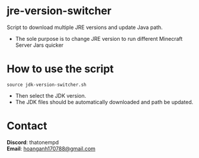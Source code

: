 # jre-version-switcher
 Script to download multiple JRE versions and update Java path.
 - The sole purpose is to change JRE version to run different Minecraft Server Jars quicker

# How to use the script

```
source jdk-version-switcher.sh
```

- Then select the JDK version.
- The JDK files should be automatically downloaded and path be updated.


# Contact
**Discord**: thatonempd <br/>
**Email**: hoanganh170788@gmail.com
